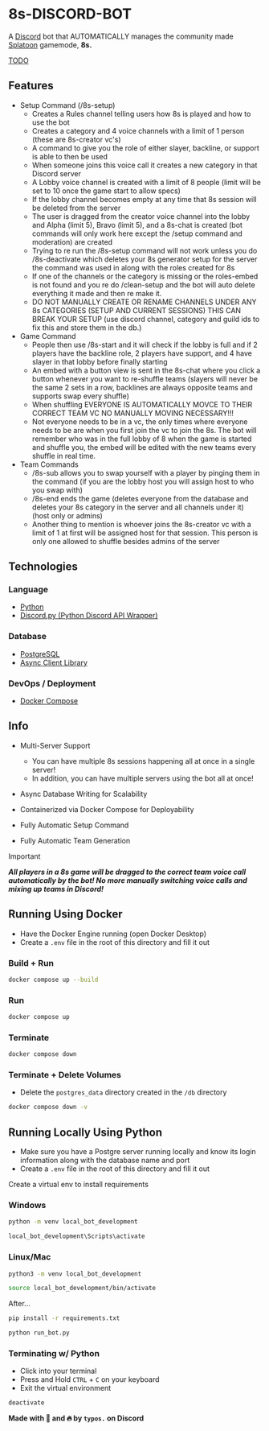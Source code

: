 # 8s-DISCORD-BOT
A [Discord](https://discord.com/) bot that AUTOMATICALLY manages the community made [Splatoon](https://splatoon.nintendo.com/) gamemode, **8s.**

[TODO](TODO.md)


## Features

* Setup Command (/8s-setup)
  * Creates a Rules channel telling users how 8s is played and how to use the bot
  * Creates a category and 4 voice channels with a limit of 1 person (these are 8s-creator vc's)
  * A command to give you the role of either slayer, backline, or support is able to then be used
  * When someone joins this voice call it creates a new category in that Discord server
  * A Lobby voice channel is created with a limit of 8 people (limit will be set to 10 once the game start to allow specs)
  * If the lobby channel becomes empty at any time that 8s session will be deleted from the server
  * The user is dragged from the creator voice channel into the lobby and Alpha (limit 5), Bravo (limit 5), and a 8s-chat is created (bot commands will only work here except the /setup command and moderation) are created
  * Trying to re run the /8s-setup command will not work unless you do /8s-deactivate which deletes your 8s generator setup for the server the command was used in along with the roles created for 8s
  * If one of the channels or the category is missing or the roles-embed is not found and you re do /clean-setup and the bot will auto delete everything it made and then re make it.
  * DO NOT MANUALLY CREATE OR RENAME CHANNELS UNDER ANY 8s CATEGORIES (SETUP AND CURRENT SESSIONS) THIS CAN BREAK YOUR SETUP (use discord channel, category and guild ids to fix this and store them in the db.)
* Game Command
  * People then use /8s-start and it will check if the lobby is full and if 2 players have the backline role, 2 players have support, and 4 have slayer in that lobby before finally starting
  * An embed with a button view is sent in the 8s-chat where you click a button whenever you want to re-shuffle teams (slayers will never be the same 2 sets in a row, backlines are always opposite teams and supports swap every shuffle)
  * When shuffling EVERYONE IS AUTOMATICALLY MOVCE TO THEIR CORRECT TEAM VC NO MANUALLY MOVING NECESSARY!!!
  * Not everyone needs to be in a vc, the only times where everyone needs to be are when you first join the vc to join the 8s. The bot will remember who was in the full lobby of 8 when the game is started and shuffle you, the embed will be edited with the new teams every shuffle in real time.
* Team Commands
  * /8s-sub allows you to swap yourself with a player by pinging them in the command (if you are the lobby host you will assign host to who you swap with)
  * /8s-end ends the game (deletes everyone from the database and deletes your 8s category in the server and all channels under it) (host only or admins)
  * Another thing to mention is whoever joins the 8s-creator vc with a limit of 1 at first will be assigned host for that session. This person is only one allowed to shuffle besides admins of the server

## Technologies

### Language

* [Python](https://github.com/python/cpython)
* [Discord.py (Python Discord API Wrapper)](https://github.com/Rapptz/discord.py)

### Database

* [PostgreSQL](https://github.com/postgres/postgres)
* [Async Client Library](https://github.com/MagicStack/asyncpg)

### DevOps / Deployment

* [Docker Compose](https://github.com/docker/compose)

## Info

* Multi-Server Support
  * You can have multiple 8s sessions happening all at once in a single server!
  * In addition, you can have multiple servers using the bot all at once!

* Async Database Writing for Scalability
* Containerized via Docker Compose for Deployability
* Fully Automatic Setup Command
* Fully Automatic Team Generation

> [!IMPORTANT]
> ***All players in a 8s game will be dragged to the correct team voice call automatically by the bot! No more manually switching voice calls and mixing up teams in Discord!***

## Running Using Docker

* Have the Docker Engine running (open Docker Desktop)
* Create a `.env` file in the root of this directory and fill it out

### Build + Run

```bash
docker compose up --build
```

### Run

```bash
docker compose up
```

### Terminate

```bash
docker compose down
```

### Terminate + Delete Volumes

* Delete the `postgres_data` directory created in the `/db` directory

```bash
docker compose down -v
```

## Running Locally Using Python

* Make sure you have a Postgre server running locally and know its login information along with the database name and port
* Create a `.env` file in the root of this directory and fill it out

Create a virtual env to install requirements

### Windows

```bash
python -m venv local_bot_development
```

```bash
local_bot_development\Scripts\activate
```

### Linux/Mac

```bash
python3 -m venv local_bot_development
```

```bash
source local_bot_development/bin/activate
```

After...

```bash
pip install -r requirements.txt
```

```bash
python run_bot.py
```

### Terminating w/ Python

* Click into your terminal
* Press and Hold `CTRL` + `C` on your keyboard
* Exit the virtual environment

```bash
deactivate
```

**Made with 💖 and 🔥 by `typos.` on Discord**
